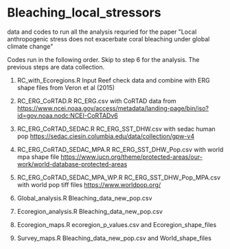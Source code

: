 # Bleaching_local_stressors

data and codes to run all the analysis requried for the paper "Local anthropogenic stress does not exacerbate coral bleaching under global climate change"

Codes run in the following order. Skip to step 6 for the analysis. The previous steps are data collection. 

1.	RC_with_Ecoregions.R
Input Reef check data and combine with ERG shape files from Veron et al (2015)

2.	RC_ERG_CoRTAD.R
RC_ERG.csv with CoRTAD data from https://www.ncei.noaa.gov/access/metadata/landing-page/bin/iso?id=gov.noaa.nodc:NCEI-CoRTADv6

3.	RC_ERG_CoRTAD_SEDAC.R
RC_ERG_SST_DHW.csv with sedac human pop https://sedac.ciesin.columbia.edu/data/collection/gpw-v4 

4.	RC_ERG_CoRTAD_SEDAC_MPA.R
RC_ERG_SST_DHW_Pop.csv with world mpa shape file https://www.iucn.org/theme/protected-areas/our-work/world-database-protected-areas 

5.	RC_ERG_CoRTAD_SEDAC_MPA_WP.R 
RC_ERG_SST_DHW_Pop_MPA.csv with world pop tiff files https://www.worldpop.org/ 

6.	Global_analysis.R
Bleaching_data_new_pop.csv

7.	Ecoregion_analysis.R
Bleaching_data_new_pop.csv

8.	Ecoregion_maps.R
ecoregion_p_values.csv and Ecoregion_shape_files

9.	Survey_maps.R
Bleaching_data_new_pop.csv and World_shape_files
